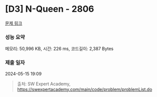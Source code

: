 # [D3] N-Queen - 2806 

[문제 링크](https://swexpertacademy.com/main/code/problem/problemDetail.do?contestProbId=AV7GKs06AU0DFAXB) 

### 성능 요약

메모리: 50,996 KB, 시간: 226 ms, 코드길이: 2,387 Bytes

### 제출 일자

2024-05-15 19:09



> 출처: SW Expert Academy, https://swexpertacademy.com/main/code/problem/problemList.do